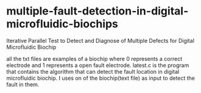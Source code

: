 # multiple-fault-detection-in-digital-microfluidic-biochips
Iterative Parallel Test to Detect and Diagnose of Multiple Defects for Digital Microfluidic Biochip

all the txt files are examples of a biochip where 0 represents a correct electrode and 1 represents a open fault electrode. latest.c is the program that contains the algorithm that can detect the fault location in digital microfluidic biochip. I uses on of the biochip(text file) as input to detect the fault in them.
